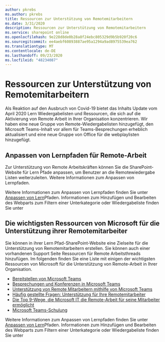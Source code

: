 ```yaml
---
author: pkrebs
ms.author: pkrebs
title: Ressourcen zur Unterstützung von Remotemitarbeitern
ms.date: 3/31/2020
description: Ressourcen zur Unterstützung von Remotemitarbeitern
ms.service: sharepoint online
ms.openlocfilehash: 9e228d8de0b28a8f24ebc805329d9b5b920f20c6
ms.sourcegitcommit: ee4aebf60893887ae95a1294a9ad8975539ea762
ms.translationtype: MT
ms.contentlocale: de-DE
ms.lasthandoff: 09/23/2020
ms.locfileid: "48234087"
---
```

# <a name="resources-for-supporting-your-remote-workforce"></a>Ressourcen zur Unterstützung von Remotemitarbeitern
Als Reaktion auf den Ausbruch von Covid-19 bietet das Inhalts Update vom April 2020 Lern Wiedergabelisten und Ressourcen, die sich auf die Aktivierung von Remote Arbeit in Ihrer Organisation konzentrieren. Wir haben eine neue Gruppe von Remote-Wiedergabelisten hinzugefügt, den Microsoft Teams-Inhalt vor allem für Teams-Besprechungen erheblich aktualisiert und eine neue Gruppe von Office für die webplaylisten hinzugefügt. 

## <a name="customize-learning-pathways-for-remote-work"></a>Anpassen von Lernpfaden für Remote-Arbeit
Zur Unterstützung von Remote Arbeitskräften können Sie die SharePoint-Website für Lern Pfade anpassen, um Benutzer an die Remotewiedergabe Listen weiterzuleiten. Weitere Informationen zum Anpassen von Lernpfaden.

Weitere Informationen zum Anpassen von Lernpfaden finden Sie unter [Anpassen von Lern](custom_overview.md)Pfaden. Informationen zum Hinzufügen und Bearbeiten des Webparts zum Filtern einer Unterkategorie oder Wiedergabeliste finden Sie unter 

## <a name="top-resources-from-microsoft-for-supporting-your-remote-workforce"></a>Die wichtigsten Ressourcen von Microsoft für die Unterstützung ihrer Remotemitarbeiter
Sie können in ihrer Lern Pfad-SharePoint-Website eine Zielseite für die Unterstützung von Remotemitarbeitern erstellen. Sie können auch einer vorhandenen Support Seite Ressourcen für Remote Arbeitsthreads hinzufügen. Im folgenden finden Sie eine Liste mit einigen der wichtigsten Ressourcen von Microsoft für die Unterstützung von Remote-Arbeit in Ihrer Organisation. 
- [Bereitstellen von Microsoft Teams](https://docs.microsoft.com/microsoftteams/how-to-roll-out-teams)
- [Besprechungen und Konferenzen in Microsoft Teams](https://docs.microsoft.com/microsoftteams/deploy-meetings-microsoft-teams-landing-page)
- [Unterstützung von Remote Mitarbeitern mithilfe von Microsoft Teams](https://docs.microsoft.com/microsoftteams/support-remote-work-with-teams)
- [Häufig gestellte Fragen: Unterstützung für Ihre Remotemitarbeiter](https://docs.microsoft.com/microsoftteams/faq-support-remote-workforce)
- [Die Top 9-Wege, die Microsoft IT die Remote-Arbeit für seine Mitarbeiter ermöglicht](https://www.microsoft.com/microsoft-365/blog/2020/03/12/top-9-ways-microsoft-it-enabling-remote-work-employees/)
- [Microsoft Teams-Schulung](https://docs.microsoft.com/microsoftteams/training-microsoft-teams-landing-page)


Weitere Informationen zum Anpassen von Lernpfaden finden Sie unter [Anpassen von Lern](custom_overview.md)Pfaden. Informationen zum Hinzufügen und Bearbeiten des Webparts zum Filtern einer Unterkategorie oder Wiedergabeliste finden Sie unter 


 
